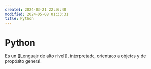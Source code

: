 ```yaml
---
created: 2024-03-21 22:56:40
modified: 2024-05-08 01:33:31
title: Python
---
```


# Python

Es un [[Lenguaje de alto nivel]], interpretado, orientado a objetos y de propósito general.
